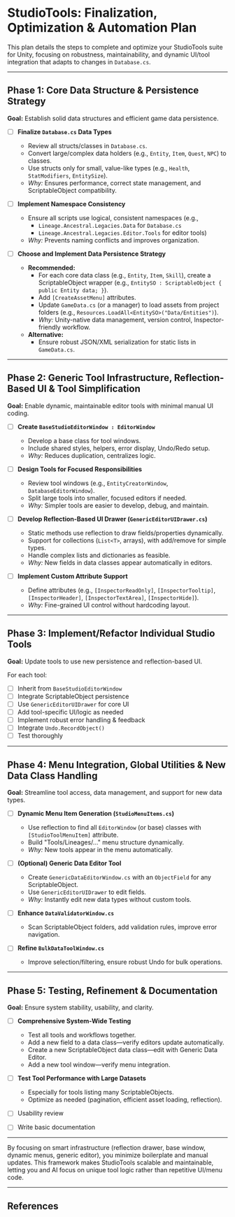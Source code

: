 # StudioTools: Finalization, Optimization & Automation Plan

This plan details the steps to complete and optimize your StudioTools suite for Unity, focusing on robustness, maintainability, and dynamic UI/tool integration that adapts to changes in `Database.cs`.

---

## Phase 1: Core Data Structure & Persistence Strategy

**Goal:** Establish solid data structures and efficient game data persistence.

- [ ] **Finalize `Database.cs` Data Types**  
    - Review all structs/classes in `Database.cs`.  
    - Convert large/complex data holders (e.g., `Entity`, `Item`, `Quest`, `NPC`) to classes.  
    - Use structs only for small, value-like types (e.g., `Health`, `StatModifiers`, `EntitySize`).  
    - *Why:* Ensures performance, correct state management, and ScriptableObject compatibility.

- [ ] **Implement Namespace Consistency**  
    - Ensure all scripts use logical, consistent namespaces (e.g.,  
        - `Lineage.Ancestral.Legacies.Data` for `Database.cs`  
        - `Lineage.Ancestral.Legacies.Editor.Tools` for editor tools)  
    - *Why:* Prevents naming conflicts and improves organization.

- [ ] **Choose and Implement Data Persistence Strategy**  
    - **Recommended:**  
        - For each core data class (e.g., `Entity`, `Item`, `Skill`), create a ScriptableObject wrapper (e.g., `EntitySO : ScriptableObject { public Entity data; }`).  
        - Add `[CreateAssetMenu]` attributes.  
        - Update `GameData.cs` (or a manager) to load assets from project folders (e.g., `Resources.LoadAll<EntitySO>("Data/Entities")`).  
        - *Why:* Unity-native data management, version control, Inspector-friendly workflow.
    - **Alternative:**  
        - Ensure robust JSON/XML serialization for static lists in `GameData.cs`.

---

## Phase 2: Generic Tool Infrastructure, Reflection-Based UI & Tool Simplification

**Goal:** Enable dynamic, maintainable editor tools with minimal manual UI coding.

- [ ] **Create `BaseStudioEditorWindow : EditorWindow`**  
    - Develop a base class for tool windows.  
    - Include shared styles, helpers, error display, Undo/Redo setup.  
    - *Why:* Reduces duplication, centralizes logic.

- [ ] **Design Tools for Focused Responsibilities**  
    - Review tool windows (e.g., `EntityCreatorWindow`, `DatabaseEditorWindow`).  
    - Split large tools into smaller, focused editors if needed.  
    - *Why:* Simpler tools are easier to develop, debug, and maintain.

- [ ] **Develop Reflection-Based UI Drawer (`GenericEditorUIDrawer.cs`)**  
    - Static methods use reflection to draw fields/properties dynamically.  
    - Support for collections (`List<T>`, arrays), with add/remove for simple types.  
    - Handle complex lists and dictionaries as feasible.  
    - *Why:* New fields in data classes appear automatically in editors.

- [ ] **Implement Custom Attribute Support**  
    - Define attributes (e.g., `[InspectorReadOnly]`, `[InspectorTooltip]`, `[InspectorHeader]`, `[InspectorTextArea]`, `[InspectorHide]`).  
    - *Why:* Fine-grained UI control without hardcoding layout.

---

## Phase 3: Implement/Refactor Individual Studio Tools

**Goal:** Update tools to use new persistence and reflection-based UI.

For each tool:

- [ ] Inherit from `BaseStudioEditorWindow`
- [ ] Integrate ScriptableObject persistence
- [ ] Use `GenericEditorUIDrawer` for core UI
- [ ] Add tool-specific UI/logic as needed
- [ ] Implement robust error handling & feedback
- [ ] Integrate `Undo.RecordObject()`
- [ ] Test thoroughly

---

## Phase 4: Menu Integration, Global Utilities & New Data Class Handling

**Goal:** Streamline tool access, data management, and support for new data types.

- [ ] **Dynamic Menu Item Generation (`StudioMenuItems.cs`)**  
    - Use reflection to find all `EditorWindow` (or base) classes with `[StudioToolMenuItem]` attribute.  
    - Build "Tools/Lineages/..." menu structure dynamically.  
    - *Why:* New tools appear in the menu automatically.

- [ ] **(Optional) Generic Data Editor Tool**  
    - Create `GenericDataEditorWindow.cs` with an `ObjectField` for any ScriptableObject.  
    - Use `GenericEditorUIDrawer` to edit fields.  
    - *Why:* Instantly edit new data types without custom tools.

- [ ] **Enhance `DataValidatorWindow.cs`**  
    - Scan ScriptableObject folders, add validation rules, improve error navigation.

- [ ] **Refine `BulkDataToolWindow.cs`**  
    - Improve selection/filtering, ensure robust Undo for bulk operations.

---

## Phase 5: Testing, Refinement & Documentation

**Goal:** Ensure system stability, usability, and clarity.

- [ ] **Comprehensive System-Wide Testing**  
    - Test all tools and workflows together.  
    - Add a new field to a data class—verify editors update automatically.  
    - Create a new ScriptableObject data class—edit with Generic Data Editor.  
    - Add a new tool window—verify menu integration.

- [ ] **Test Tool Performance with Large Datasets**  
    - Especially for tools listing many ScriptableObjects.  
    - Optimize as needed (pagination, efficient asset loading, reflection).

- [ ] Usability review

- [ ] Write basic documentation

---

By focusing on smart infrastructure (reflection drawer, base window, dynamic menus, generic editor), you minimize boilerplate and manual updates. This framework makes StudioTools scalable and maintainable, letting you and AI focus on unique tool logic rather than repetitive UI/menu code.

---

## References

